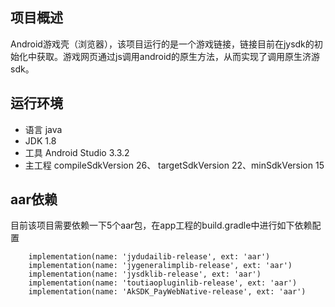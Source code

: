 ## 项目概述
Android游戏壳（浏览器），该项目运行的是一个游戏链接，链接目前在jysdk的初始化中获取。游戏网页通过js调用android的原生方法，从而实现了调用原生济游sdk。
## 运行环境
* 语言 java
* JDK 1.8
* 工具 Android Studio 3.3.2
* 主工程 compileSdkVersion 26、 targetSdkVersion 22、minSdkVersion 15

## aar依赖
目前该项目需要依赖一下5个aar包，在app工程的build.gradle中进行如下依赖配置
```
    implementation(name: 'jydudailib-release', ext: 'aar')
    implementation(name: 'jygeneralimplib-release', ext: 'aar')
    implementation(name: 'jysdklib-release', ext: 'aar')
    implementation(name: 'toutiaopluginlib-release', ext: 'aar')
    implementation(name: 'AkSDK_PayWebNative-release', ext: 'aar')
```

